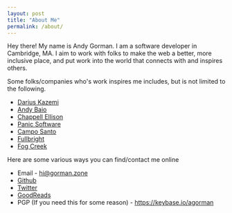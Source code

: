 ```yaml
---
layout: post
title: "About Me"
permalink: /about/
---
```


Hey there! My name is Andy Gorman. I am a software developer in Cambridge, MA. 
I aim to work with folks to make the web a better, more inclusive place, and put work into the world that connects with and inspires others.

Some folks/companies who's work inspires me includes, but is not limited to the following.

* [Darius Kazemi](http://www.tinysubversions.com)
* [Andy Baio](http://www.waxy.org)
* [Chappell Ellison](http://chappellellison.com/)
* [Panic Software](https://panic.com)
* [Campo Santo](https://www.camposanto.com/)
* [Fullbright](https://fullbrig.ht/)
* [Fog Creek](http://www.fogcreek.com/)

Here are some various ways you can find/contact me online
* Email - <hi@gorman.zone>
* [Github](https://github.com/gormanate)
* [Twitter](https://twitter.com/gormanate)
* [GoodReads](https://www.goodreads.com/user/show/12867714-andrew-gorman)
* PGP (If you need this for some reason) - <https://keybase.io/agorman>
